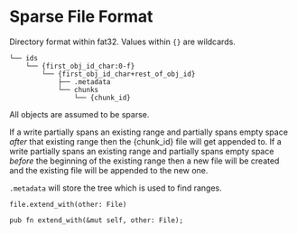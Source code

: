 # Sparse File Format

Directory format within fat32. Values within `{}` are wildcards.

```
└── ids
    └── {first_obj_id_char:0-f}
        └── {first_obj_id_char+rest_of_obj_id}
            ├── .metadata
            └── chunks
                └── {chunk_id}
```

All objects are assumed to be sparse. 

If a write partially spans an existing range and partially spans empty space *after* that existing range then the {chunk_id} file will get appended to. If a write partially spans an existing range and partially spans empty space *before* the beginning of the existing range then a new file will be created and the existing file will be appended to the new one.

`.metadata` will store the tree which is used to find ranges. 


```
file.extend_with(other: File)

pub fn extend_with(&mut self, other: File);